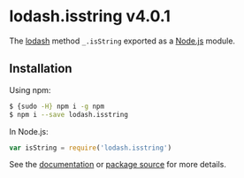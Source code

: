 # lodash.isstring v4.0.1

The [lodash](https://lodash.com/) method `_.isString` exported as a [Node.js](https://nodejs.org/) module.

## Installation

Using npm:

```bash
$ {sudo -H} npm i -g npm
$ npm i --save lodash.isstring
```

In Node.js:

```js
var isString = require('lodash.isstring')
```

See the [documentation](https://lodash.com/docs#isString) or [package source](https://github.com/lodash/lodash/blob/4.0.1-npm-packages/lodash.isstring) for more details.
